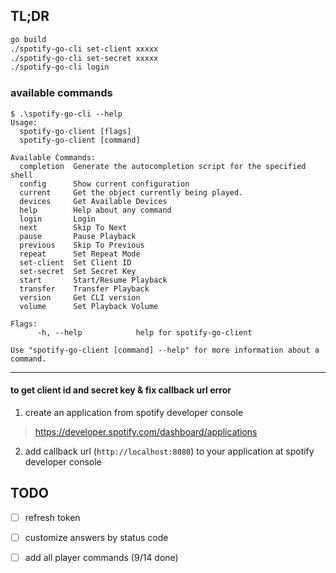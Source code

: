 ## TL;DR

```bash
go build
./spotify-go-cli set-client xxxxx
./spotify-go-cli set-secret xxxxx
./spotify-go-cli login
````

### available commands

```
$ .\spotify-go-cli --help
Usage:
  spotify-go-client [flags]
  spotify-go-client [command]

Available Commands:
  completion  Generate the autocompletion script for the specified shell      
  config      Show current configuration
  current     Get the object currently being played.                          
  devices     Get Available Devices                                           
  help        Help about any command                                          
  login       Login                                                           
  next        Skip To Next                                                    
  pause       Pause Playback                                                  
  previous    Skip To Previous                                                
  repeat      Set Repeat Mode                                                 
  set-client  Set Client ID                                                   
  set-secret  Set Secret Key                                                  
  start       Start/Resume Playback                                           
  transfer    Transfer Playback                                               
  version     Get CLI version                                                 
  volume      Set Playback Volume  

Flags:
      -h, --help            help for spotify-go-client

Use "spotify-go-client [command] --help" for more information about a command.
```

---

#### to get client id and secret key & fix callback url error

1. create an application from spotify developer console

> https://developer.spotify.com/dashboard/applications

2. add callback url (`http://localhost:8080`) to your application at spotify developer console

## TODO

- [ ] refresh token
- [ ] customize answers by status code
- [ ] add all player commands (9/14 done)


